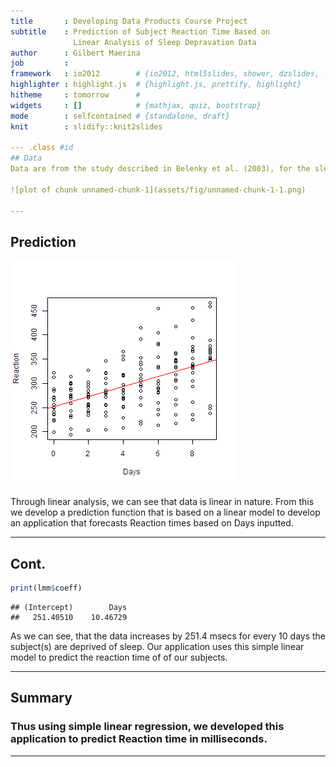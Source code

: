 ```yaml
---
title       : Developing Data Products Course Project
subtitle    : Prediction of Subject Reaction Time Based on
              Linear Analysis of Sleep Depravation Data
author      : Gilbert Maerina
job         : 
framework   : io2012        # {io2012, html5slides, shower, dzslides, ...}
highlighter : highlight.js  # {highlight.js, prettify, highlight}
hitheme     : tomorrow      # 
widgets     : []            # {mathjax, quiz, bootstrap}
mode        : selfcontained # {standalone, draft}
knit        : slidify::knit2slides

--- .class #id 
## Data 
Data are from the study described in Belenky et al. (2003), for the sleep-deprived group and for the first 10 days of the study, up to the recovery period. Data contains the average reaction time per day for subjects in a sleep deprivation study. The observations represent the average reaction time on a series of tests given each day to each subject.

![plot of chunk unnamed-chunk-1](assets/fig/unnamed-chunk-1-1.png)

---
```

## Prediction 

![plot of chunk smallplot](assets/fig/smallplot-1.png)

Through linear analysis, we can see that data is linear in nature. From this we develop a prediction function that is based on a linear model to develop an application that forecasts Reaction times based on Days inputted. 

---

## Cont.



```r
print(lmm$coeff)
```

```
## (Intercept)        Days 
##   251.40510    10.46729
```

As we can see, that the data increases by 251.4 msecs for every 10 days the subject(s) are deprived of sleep. Our application uses this simple linear model to predict the reaction time of of our subjects.

---

## Summary

### Thus using simple linear regression, we developed this application to predict Reaction time in milliseconds.

---
